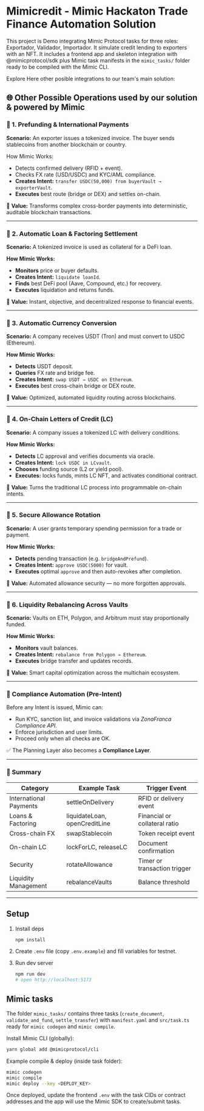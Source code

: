 # Mimicredit - Mimic Hackaton Trade Finance Automation Solution

This project is Demo integrating Mimic Protocol tasks for three roles: Exportador, Validador, Importador. It simulate credit lending to exporters with an NFT.
It includes a frontend app and skeleton integration with @mimicprotocol/sdk plus Mimic task manifests in the `mimic_tasks/` folder ready to be compiled with the Mimic CLI.

Explore Here other posible integrations to our team's main solution:


## 🌐 Other Possible Operations used by our solution & powered by Mimic



### 🔹 1. Prefunding & International Payments

**Scenario:**
An exporter issues a tokenized invoice. The buyer sends stablecoins from another blockchain or country.

How Mimic Works:

* Detects confirmed delivery (RFID + event).
* Checks FX rate (USD/USDC) and KYC/AML compliance.
* **Creates Intent:** `transfer USDC(50,000) from buyerVault → exporterVault`.
* **Executes** best route (bridge or DEX) and settles on-chain.

🧠 **Value:**
Transforms complex cross-border payments into deterministic, auditable blockchain transactions.

---

### 🔹 2. Automatic Loan & Factoring Settlement

**Scenario:**
A tokenized invoice is used as collateral for a DeFi loan.

**How Mimic Works:**

* **Monitors** price or buyer defaults.
* **Creates Intent:** `liquidate loanId`.
* **Finds** best DeFi pool (Aave, Compound, etc.) for recovery.
* **Executes** liquidation and returns funds.

🧠 **Value:**
Instant, objective, and decentralized response to financial events.

---

### 🔹 3. Automatic Currency Conversion

**Scenario:**
A company receives USDT (Tron) and must convert to USDC (Ethereum).

**How Mimic Works:**

* **Detects** USDT deposit.
* **Queries** FX rate and bridge fee.
* **Creates Intent:** `swap USDT → USDC on Ethereum`.
* **Executes** best cross-chain bridge or DEX route.

🧠 **Value:**
Optimized, automated liquidity routing across blockchains.

---

### 🔹 4. On-Chain Letters of Credit (LC)

**Scenario:**
A company issues a tokenized LC with delivery conditions.

**How Mimic Works:**

* **Detects** LC approval and verifies documents via oracle.
* **Creates Intent:** `lock USDC in LCvault`.
* **Chooses** funding source (L2 or yield pool).
* **Executes:** locks funds, mints LC NFT, and activates conditional contract.

🧠 **Value:**
Turns the traditional LC process into programmable on-chain intents.

---

### 🔹 5. Secure Allowance Rotation

**Scenario:**
A user grants temporary spending permission for a trade or payment.

**How Mimic Works:**

* **Detects** pending transaction (e.g. `bridgeAndPrefund`).
* **Creates Intent:** `approve USDC(5000)` for vault.
* **Executes** optimal `approve` and then auto-revokes after completion.

🧠 **Value:**
Automated allowance security — no more forgotten approvals.

---

### 🔹 6. Liquidity Rebalancing Across Vaults

**Scenario:**
Vaults on ETH, Polygon, and Arbitrum must stay proportionally funded.

**How Mimic Works:**

* **Monitors** vault balances.
* **Creates Intent:** `rebalance from Polygon → Ethereum`.
* **Executes** bridge transfer and updates records.

🧠 **Value:**
Smart capital optimization across the multichain ecosystem.

---

### 🚨 Compliance Automation (Pre-Intent)

Before any Intent is issued, Mimic can:

* Run KYC, sanction list, and invoice validations via *ZonaFranca Compliance API*.
* Enforce jurisdiction and user limits.
* Proceed only when all checks are OK.

✅ The Planning Layer also becomes a **Compliance Layer**.

---

### 🧭 Summary

| **Category**           | **Example Task**              | **Trigger Event**             |
| ---------------------- | ----------------------------- | ----------------------------- |
| International Payments | settleOnDelivery              | RFID or delivery event        |
| Loans & Factoring      | liquidateLoan, openCreditLine | Financial or collateral ratio |
| Cross-chain FX         | swapStablecoin                | Token receipt event           |
| On-chain LC            | lockForLC, releaseLC          | Document confirmation         |
| Security               | rotateAllowance               | Timer or transaction trigger  |
| Liquidity Management   | rebalanceVaults               | Balance threshold             |

---




## Setup

1. Install deps
   ```bash
   npm install
   ```

2. Create `.env` file (copy `.env.example`) and fill variables for testnet.

3. Run dev server
   ```bash
   npm run dev
   # open http://localhost:5173
   ```

## Mimic tasks

The folder `mimic_tasks/` contains three tasks (`create_document`, `validate_and_fund`, `settle_transfer`) with `manifest.yaml` and `src/task.ts` ready for `mimic codegen` and `mimic compile`.

Install Mimic CLI (globally):
```bash
yarn global add @mimicprotocol/cli
```

Example compile & deploy (inside task folder):
```bash
mimic codegen
mimic compile
mimic deploy --key <DEPLOY_KEY>
```

Once deployed, update the frontend `.env` with the task CIDs or contract addresses and the app will use the Mimic SDK to create/submit tasks.
